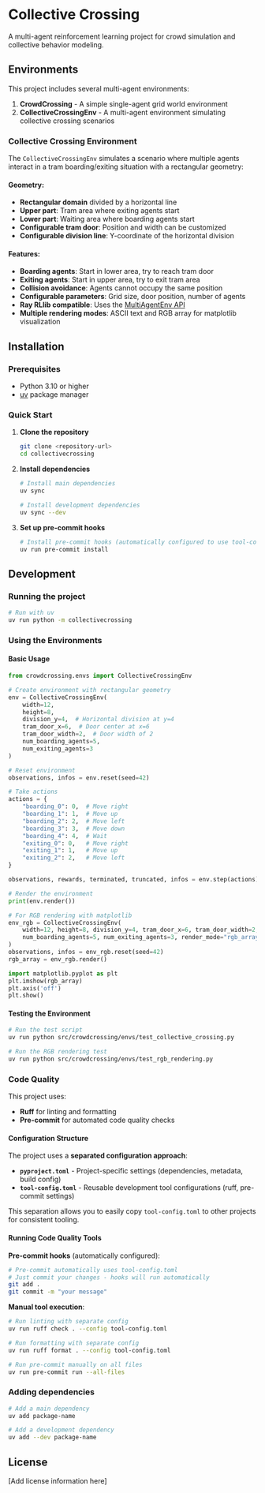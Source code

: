 # Collective Crossing

A multi-agent reinforcement learning project for crowd simulation and collective behavior modeling.

## Environments

This project includes several multi-agent environments:

1. **CrowdCrossing** - A simple single-agent grid world environment
2. **CollectiveCrossingEnv** - A multi-agent environment simulating collective crossing scenarios

### Collective Crossing Environment

The `CollectiveCrossingEnv` simulates a scenario where multiple agents interact in a tram boarding/exiting situation with a rectangular geometry:

#### Geometry:
- **Rectangular domain** divided by a horizontal line
- **Upper part**: Tram area where exiting agents start
- **Lower part**: Waiting area where boarding agents start
- **Configurable tram door**: Position and width can be customized
- **Configurable division line**: Y-coordinate of the horizontal division

#### Features:
- **Boarding agents**: Start in lower area, try to reach tram door
- **Exiting agents**: Start in upper area, try to exit tram area
- **Collision avoidance**: Agents cannot occupy the same position
- **Configurable parameters**: Grid size, door position, number of agents
- **Ray RLlib compatible**: Uses the [MultiAgentEnv API](https://docs.ray.io/en/latest/rllib/package_ref/env/multi_agent_env.html)
- **Multiple rendering modes**: ASCII text and RGB array for matplotlib visualization

## Installation

### Prerequisites

- Python 3.10 or higher
- [uv](https://docs.astral.sh/uv/) package manager

### Quick Start

1. **Clone the repository**
   ```bash
   git clone <repository-url>
   cd collectivecrossing
   ```

2. **Install dependencies**
   ```bash
   # Install main dependencies
   uv sync
   
   # Install development dependencies
   uv sync --dev
   ```

3. **Set up pre-commit hooks**
   ```bash
   # Install pre-commit hooks (automatically configured to use tool-config.toml)
   uv run pre-commit install
   ```

## Development

### Running the project

```bash
# Run with uv
uv run python -m collectivecrossing
```

### Using the Environments

#### Basic Usage

```python
from crowdcrossing.envs import CollectiveCrossingEnv

# Create environment with rectangular geometry
env = CollectiveCrossingEnv(
    width=12,
    height=8,
    division_y=4,  # Horizontal division at y=4
    tram_door_x=6,  # Door center at x=6
    tram_door_width=2,  # Door width of 2
    num_boarding_agents=5,
    num_exiting_agents=3
)

# Reset environment
observations, infos = env.reset(seed=42)

# Take actions
actions = {
    "boarding_0": 0,  # Move right
    "boarding_1": 1,  # Move up
    "boarding_2": 2,  # Move left
    "boarding_3": 3,  # Move down
    "boarding_4": 4,  # Wait
    "exiting_0": 0,   # Move right
    "exiting_1": 1,   # Move up
    "exiting_2": 2,   # Move left
}

observations, rewards, terminated, truncated, infos = env.step(actions)

# Render the environment
print(env.render())

# For RGB rendering with matplotlib
env_rgb = CollectiveCrossingEnv(
    width=12, height=8, division_y=4, tram_door_x=6, tram_door_width=2,
    num_boarding_agents=5, num_exiting_agents=3, render_mode="rgb_array"
)
observations, infos = env_rgb.reset(seed=42)
rgb_array = env_rgb.render()

import matplotlib.pyplot as plt
plt.imshow(rgb_array)
plt.axis('off')
plt.show()
```

#### Testing the Environment

```bash
# Run the test script
uv run python src/crowdcrossing/envs/test_collective_crossing.py

# Run the RGB rendering test
uv run python src/crowdcrossing/envs/test_rgb_rendering.py
```

### Code Quality

This project uses:
- **Ruff** for linting and formatting
- **Pre-commit** for automated code quality checks

#### Configuration Structure

The project uses a **separated configuration approach**:

- **`pyproject.toml`** - Project-specific settings (dependencies, metadata, build config)
- **`tool-config.toml`** - Reusable development tool configurations (ruff, pre-commit settings)

This separation allows you to easily copy `tool-config.toml` to other projects for consistent tooling.

#### Running Code Quality Tools

**Pre-commit hooks** (automatically configured):
```bash
# Pre-commit automatically uses tool-config.toml
# Just commit your changes - hooks will run automatically
git add .
git commit -m "your message"
```

**Manual tool execution**:
```bash
# Run linting with separate config
uv run ruff check . --config tool-config.toml

# Run formatting with separate config
uv run ruff format . --config tool-config.toml

# Run pre-commit manually on all files
uv run pre-commit run --all-files
```

### Adding dependencies

```bash
# Add a main dependency
uv add package-name

# Add a development dependency
uv add --dev package-name
```

## License

[Add license information here]
